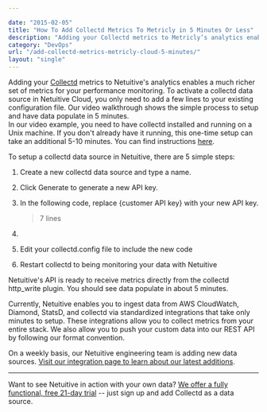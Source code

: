 ```yaml
---

date: "2015-02-05"
title: "How To Add Collectd Metrics To Metricly in 5 Minutes Or Less"
description: "Adding your Collectd metrics to Metricly’s analytics enables a much richer set of metrics for your performance monitoring."
category: "DevOps"
url: "/add-collectd-metrics-metricly-cloud-5-minutes/"
layout: "single"
---
```


Adding your [Collectd](https://collectd.org/) metrics to Netuitive's analytics enables a much richer set of metrics for your performance monitoring. To activate a collectd data source in Netuitive Cloud, you only need to add a few lines to your existing configuration file. Our video walkthrough shows the simple process to setup and have data populate in 5 minutes.\
In our video example, you need to have collectd installed and running on a Unix machine. If you don't already have it running, this one-time setup can take an additional 5-10 minutes.  You can find instructions [here](https://collectd.org/wiki/index.php/First_steps).

To setup a collectd data source in Netuitive, there are 5 simple steps:

1.  Create a new collectd data source and type a name.
2.  Click Generate to generate a new API key.
3.  In the following code, replace {customer API key} with your new API key.

    > 7 lines

1.

2.  Edit your collectd.config file to include the new code
3.  Restart collectd to being monitoring your data with Netuitive

Netuitive's API is ready to receive metrics directly from the collectd http_write plugin.  You should see data populate in about 5 minutes.

Currently, Netuitive enables you to ingest data from AWS CloudWatch, Diamond, StatsD, and collectd via standardized integrations that take only minutes to setup.  These integrations allow you to collect metrics from your entire stack. We also allow you to push your custom data into our REST API by following our format convention.

On a weekly basis, our Netuitive engineering team is adding new data sources.  [Visit our integration page to learn about our latest additions](https://www.metricly.com/integrations).

* * * * *

Want to see Netuitive in action with your own data?  [We offer a fully functional, free 21-day trial](https://www.metricly.com/signup "Sign Up for A Free Trial") -- just sign up and add Collectd as a data source.
